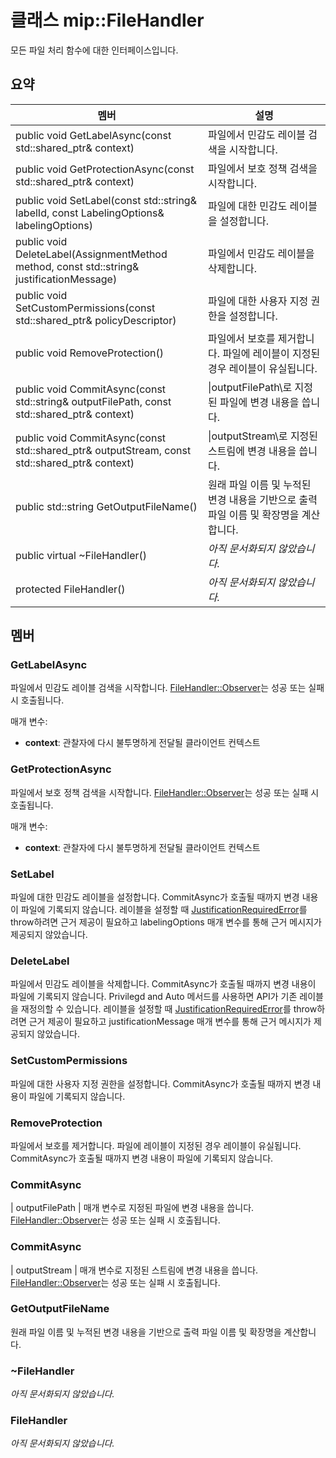 # <a name="class-mipfilehandler"></a>클래스 mip::FileHandler 
모든 파일 처리 함수에 대한 인터페이스입니다.
  
## <a name="summary"></a>요약
 멤버                        | 설명                                
--------------------------------|---------------------------------------------
public void GetLabelAsync(const std::shared_ptr<void>& context)  |  파일에서 민감도 레이블 검색을 시작합니다.
public void GetProtectionAsync(const std::shared_ptr<void>& context)  |  파일에서 보호 정책 검색을 시작합니다.
 public void SetLabel(const std::string& labelId, const LabelingOptions& labelingOptions)  |  파일에 대한 민감도 레이블을 설정합니다.
 public void DeleteLabel(AssignmentMethod method, const std::string& justificationMessage)  |  파일에서 민감도 레이블을 삭제합니다.
public void SetCustomPermissions(const std::shared_ptr<PolicyDescriptor>& policyDescriptor)  |  파일에 대한 사용자 지정 권한을 설정합니다.
 public void RemoveProtection()  |  파일에서 보호를 제거합니다. 파일에 레이블이 지정된 경우 레이블이 유실됩니다.
public void CommitAsync(const std::string& outputFilePath, const std::shared_ptr<void>& context) | \|outputFilePath\로 지정된 파일에 변경 내용을 씁니다. |  매개 변수로 전달할 수 있습니다.
public void CommitAsync(const std::shared_ptr<Stream>& outputStream, const std::shared_ptr<void>& context) | \|outputStream\로 지정된 스트림에 변경 내용을 씁니다. |  매개 변수로 전달할 수 있습니다.
 public std::string GetOutputFileName()  |  원래 파일 이름 및 누적된 변경 내용을 기반으로 출력 파일 이름 및 확장명을 계산합니다.
 public virtual ~FileHandler()  | _아직 문서화되지 않았습니다._
 protected FileHandler()  | _아직 문서화되지 않았습니다._
  
## <a name="members"></a>멤버
  
### <a name="getlabelasync"></a>GetLabelAsync
파일에서 민감도 레이블 검색을 시작합니다.
[FileHandler::Observer](class_mip_filehandler_observer.md)는 성공 또는 실패 시 호출됩니다.

매개 변수:  
* **context**: 관찰자에 다시 불투명하게 전달될 클라이언트 컨텍스트


  
### <a name="getprotectionasync"></a>GetProtectionAsync
파일에서 보호 정책 검색을 시작합니다.
[FileHandler::Observer](class_mip_filehandler_observer.md)는 성공 또는 실패 시 호출됩니다.

매개 변수:  
* **context**: 관찰자에 다시 불투명하게 전달될 클라이언트 컨텍스트


  
### <a name="setlabel"></a>SetLabel
파일에 대한 민감도 레이블을 설정합니다.
CommitAsync가 호출될 때까지 변경 내용이 파일에 기록되지 않습니다.
레이블을 설정할 때 [JustificationRequiredError](class_mip_justificationrequirederror.md)를 throw하려면 근거 제공이 필요하고 labelingOptions 매개 변수를 통해 근거 메시지가 제공되지 않았습니다.
  
### <a name="deletelabel"></a>DeleteLabel
파일에서 민감도 레이블을 삭제합니다.
CommitAsync가 호출될 때까지 변경 내용이 파일에 기록되지 않습니다. Privilegd and Auto 메서드를 사용하면 API가 기존 레이블을 재정의할 수 있습니다. 레이블을 설정할 때 [JustificationRequiredError](class_mip_justificationrequirederror.md)를 throw하려면 근거 제공이 필요하고 justificationMessage 매개 변수를 통해 근거 메시지가 제공되지 않았습니다.
  
### <a name="setcustompermissions"></a>SetCustomPermissions
파일에 대한 사용자 지정 권한을 설정합니다.
CommitAsync가 호출될 때까지 변경 내용이 파일에 기록되지 않습니다.
  
### <a name="removeprotection"></a>RemoveProtection
파일에서 보호를 제거합니다. 파일에 레이블이 지정된 경우 레이블이 유실됩니다.
CommitAsync가 호출될 때까지 변경 내용이 파일에 기록되지 않습니다.
  
### <a name="commitasync"></a>CommitAsync
| outputFilePath | 매개 변수로 지정된 파일에 변경 내용을 씁니다.
[FileHandler::Observer](class_mip_filehandler_observer.md)는 성공 또는 실패 시 호출됩니다.
  
### <a name="commitasync"></a>CommitAsync
| outputStream | 매개 변수로 지정된 스트림에 변경 내용을 씁니다.
[FileHandler::Observer](class_mip_filehandler_observer.md)는 성공 또는 실패 시 호출됩니다.
  
### <a name="getoutputfilename"></a>GetOutputFileName
원래 파일 이름 및 누적된 변경 내용을 기반으로 출력 파일 이름 및 확장명을 계산합니다.
  
### <a name="filehandler"></a>~FileHandler
_아직 문서화되지 않았습니다._

  
### <a name="filehandler"></a>FileHandler
_아직 문서화되지 않았습니다._
